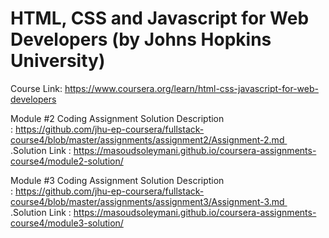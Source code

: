 # HTML, CSS and Javascript for Web Developers (by Johns Hopkins University)
Course Link: https://www.coursera.org/learn/html-css-javascript-for-web-developers




Module #2 Coding Assignment Solution
Description : https://github.com/jhu-ep-coursera/fullstack-course4/blob/master/assignments/assignment2/Assignment-2.md 
.Solution Link : https://masoudsoleymani.github.io/coursera-assignments-course4/module2-solution/




Module #3 Coding Assignment Solution
Description : https://github.com/jhu-ep-coursera/fullstack-course4/blob/master/assignments/assignment3/Assignment-3.md 
.Solution Link : https://masoudsoleymani.github.io/coursera-assignments-course4/module3-solution/


